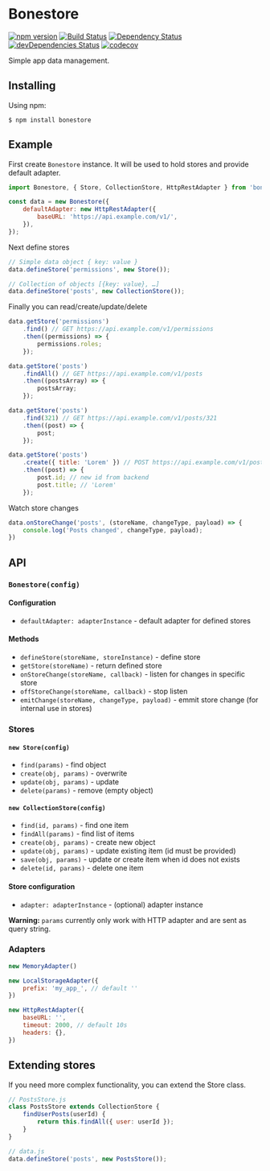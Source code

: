 # Bonestore
[![npm version](https://img.shields.io/npm/v/bonestore.svg)](https://www.npmjs.com/package/bonestore) [![Build Status](https://travis-ci.org/Bonestore/bonestore.svg?branch=master)](https://travis-ci.org/Bonestore/bonestore) [![Dependency Status](https://david-dm.org/Bonestore/bonestore.svg)](https://david-dm.org/Bonestore/bonestore) [![devDependencies Status](https://david-dm.org/Bonestore/bonestore/dev-status.svg)](https://david-dm.org/Bonestore/bonestore?type=dev) [![codecov](https://codecov.io/gh/Bonestore/bonestore/branch/master/graph/badge.svg)](https://codecov.io/gh/Bonestore/bonestore)


Simple app data management.

## Installing

Using npm:

```
$ npm install bonestore
```

## Example

First create `Bonestore` instance.
It will be used to hold stores and provide default adapter.

```js
import Bonestore, { Store, CollectionStore, HttpRestAdapter } from 'bonestore';

const data = new Bonestore({
    defaultAdapter: new HttpRestAdapter({
        baseURL: 'https://api.example.com/v1/',
    }),
});
```

Next define stores

```js
// Simple data object { key: value }
data.defineStore('permissions', new Store());

// Collection of objects [{key: value}, …]
data.defineStore('posts', new CollectionStore());
```

Finally you can read/create/update/delete

```js
data.getStore('permissions')
    .find() // GET https://api.example.com/v1/permissions
    .then((permissions) => {
        permissions.roles;
    });

data.getStore('posts')
    .findAll() // GET https://api.example.com/v1/posts
    .then((postsArray) => {
        postsArray;
    });

data.getStore('posts')
    .find(321) // GET https://api.example.com/v1/posts/321
    .then((post) => {
        post;
    });

data.getStore('posts')
    .create({ title: 'Lorem' }) // POST https://api.example.com/v1/posts
    .then((post) => {
        post.id; // new id from backend
        post.title; // 'Lorem'
    });
```

Watch store changes

```js
data.onStoreChange('posts', (storeName, changeType, payload) => {
    console.log('Posts changed', changeType, payload);
})
```

## API

### `Bonestore(config)`

#### Configuration
 - `defaultAdapter: adapterInstance` - default adapter for defined stores

#### Methods
 - `defineStore(storeName, storeInstance)` - define store
 - `getStore(storeName)` - return defined store
 - `onStoreChange(storeName, callback)` - listen for changes in specific store
 - `offStoreChange(storeName, callback)` - stop listen
 - `emitChange(storeName, changeType, payload)` - emmit store change (for internal use in stores)


### Stores

#### `new Store(config)`
 - `find(params)` - find object
 - `create(obj, params)` - overwrite
 - `update(obj, params)` - update
 - `delete(params)` - remove (empty object)

#### `new CollectionStore(config)`
 - `find(id, params)` - find one item
 - `findAll(params)` - find list of items
 - `create(obj, params)` - create new object
 - `update(obj, params)` - update existing item (id must be provided)
 - `save(obj, params)` - update or create item when id does not exists
 - `delete(id, params)` - delete one item

#### Store configuration
 - `adapter: adapterInstance` - (optional) adapter instance

**Warning:** `params` currently only work with HTTP adapter and are sent as query string.



### Adapters
```js
new MemoryAdapter()
```
```js
new LocalStorageAdapter({
    prefix: 'my_app_', // default ''
})
```
```js
new HttpRestAdapter({
    baseURL: '',
    timeout: 2000, // default 10s
    headers: {},
})
```


## Extending stores

If you need more complex functionality, you can extend the Store class.
```js
// PostsStore.js
class PostsStore extends CollectionStore {
    findUserPosts(userId) {
        return this.findAll({ user: userId });
    }
}
```
```js
// data.js
data.defineStore('posts', new PostsStore());
```
